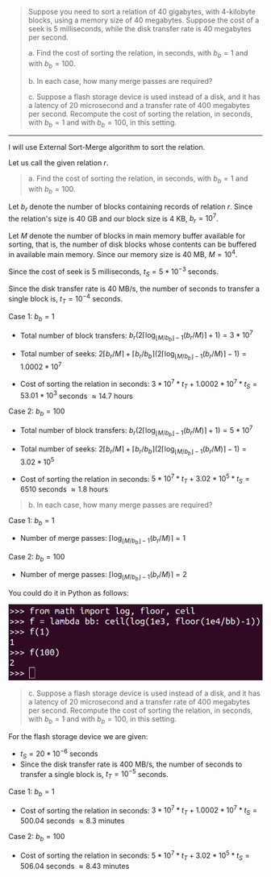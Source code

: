 > Suppose you need to sort a relation of 40 gigabytes, with 4-kilobyte blocks, using a
> memory size of 40 megabytes. Suppose the cost of a seek is 5 milliseconds, while the 
> disk transfer rate is 40 megabytes per second. 
> 
> a. Find the cost of sorting the relation, in seconds, with $b_b = 1$ and with $b_b = 100$. 
> 
> b. In each case, how many merge passes are required?
> 
> c. Suppose a flash storage device is used instead of a disk, and it has a latency 
> of 20 microsecond and a transfer rate of 400 megabytes per second. Recompute the cost 
> of sorting the relation, in seconds, with $b_b = 1$ and with $b_b = 100$, in this setting. 

--------------------------------

I will use External Sort-Merge algorithm to sort the relation. 

Let us call the given relation $r$. 

> a. Find the cost of sorting the relation, in seconds, with $b_b = 1$ and with $b_b = 100$. 

Let $b_r$ denote the number of blocks containing records of relation $r$. Since 
the relation's size is $40$ GB and our block size is $4$ KB, $b_r = 10^7$.

Let $M$ denote the number of blocks in main memory buffer available for sorting, that is, 
the number of disk blocks whose contents can be buffered in available main memory. Since our 
memory size is 40 MB, $M = 10^4$.

Since the cost of seek is 5 milliseconds, $t_S = 5 * 10^{-3}$ seconds.

Since the disk transfer rate is $40$ MB/s, the number of seconds to transfer a single block 
is, $t_T = 10 ^{-4}$ seconds.

Case 1: $b_b = 1$

* Total number of block transfers: $b_r (2 \lceil \log_{\lfloor M/b_b \rfloor - 1}(b_r / M) \rceil + 1) = 3 * 10^7$

* Total number of seeks: $2 \lceil b_r / M \rceil + \lceil b_r / b_b \rceil (2 \lceil \log_{\lfloor M/b_b \rfloor - 1}(b_r / M) \rceil - 1) = 1.0002 * 10^7$

* Cost of sorting the relation in seconds: $3 * 10^7 * t_T + 1.0002 * 10^7 * t_S = 53.01 * 10^3$ seconds $\approx 14.7$  hours

Case 2: $b_b = 100$

* Total number of block transfers: $b_r (2 \lceil \log_{\lfloor M/b_b \rfloor - 1}(b_r / M) \rceil + 1) = 5 * 10^7$

* Total number of seeks: $2 \lceil b_r / M \rceil + \lceil b_r / b_b \rceil (2 \lceil \log_{\lfloor M/b_b \rfloor - 1}(b_r / M) \rceil - 1) = 3.02 * 10^5$

* Cost of sorting the relation in seconds: $5 * 10^7 * t_T + 3.02 * 10^5 * t_S = 6510$ seconds $\approx 1.8$  hours

> b. In each case, how many merge passes are required?

Case 1: $b_b = 1$

* Number of merge passes: $\lceil \log_{\lfloor M/b_b \rfloor - 1}(b_r / M) \rceil = 1$

Case 2: $b_b = 100$

* Number of merge passes: $\lceil \log_{\lfloor M/b_b \rfloor - 1}(b_r / M) \rceil = 2$

You could do it in Python as follows: 

<img src="figure_for_15.17.png">

> c. Suppose a flash storage device is used instead of a disk, and it has a latency 
> of $20$ microsecond and a transfer rate of $400$ megabytes per second. Recompute the cost 
> of sorting the relation, in seconds, with $b_b = 1$ and with $b_b = 100$, in this setting. 

For the flash storage device we are given: 
* $t_S = 20 * 10^{-6}$ seconds
* Since the disk transfer rate is $400$ MB/s, the number of seconds to transfer a single block 
is, $t_T = 10 ^{-5}$ seconds.

Case 1: $b_b = 1$

* Cost of sorting the relation in seconds: $3 * 10^7 * t_T + 1.0002 * 10^7 * t_S = 500.04$ seconds $\approx 8.3$  minutes

Case 2: $b_b = 100$

* Cost of sorting the relation in seconds: $5 * 10^7 * t_T + 3.02 * 10^5 * t_S = 506.04$ seconds $\approx 8.43$  minutes
